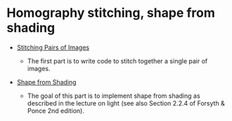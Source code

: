 # Homography stitching, shape from shading

- [Stitching Pairs of Images](https://gitlab.engr.illinois.edu/hongboz2/computer_vision/-/tree/main/assignment_3/stitch_images)

  - The first part is to write code to stitch together a single pair of images.

- [Shape from Shading](https://gitlab.engr.illinois.edu/hongboz2/computer_vision/-/tree/main/assignment_3/shape_from_shading)

  - The goal of this part is to implement shape from shading as described in the lecture on light (see also Section 2.2.4 of
  Forsyth & Ponce 2nd edition).
